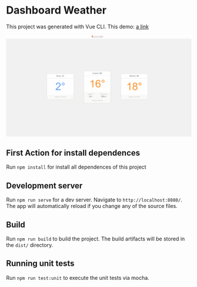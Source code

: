 # Dashboard Weather

This project was generated with Vue CLI. This demo: [a link](http://weather.raphasantos.com.br/)

![Alt Text](https://github.com/raphaelcunha/weather/blob/master/dashboard.gif)

## First Action for install dependences
Run `npm install` for install all dependences of this project

## Development server

Run `npm run serve` for a dev server. Navigate to `http://localhost:8080/`. The app will automatically reload if you change any of the source files.

## Build

Run `npm run build` to build the project. The build artifacts will be stored in the `dist/` directory.

## Running unit tests

Run `npm run test:unit` to execute the unit tests via mocha.

